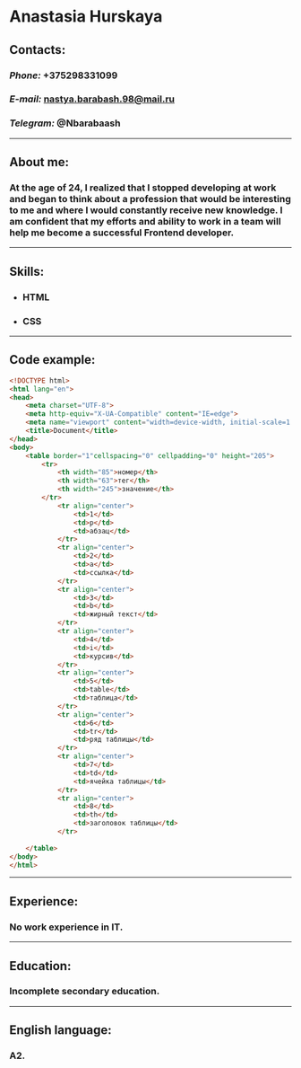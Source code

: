 # Anastasia Hurskaya
## **Contacts:**
### ***Phone:*** +375298331099
### ***E-mail:*** nastya.barabash.98@mail.ru
### ***Telegram:*** @Nbarabaash
---
## **About me:**
### At the age of 24, I realized that I stopped developing at work and began to think about a profession that would be interesting to me and where I would constantly receive new knowledge. I am confident that my efforts and ability to work in a team will help me become a successful Frontend developer.
---
## **Skills:**
* ### HTML
* ### CSS
---
## **Code example:**
```html
<!DOCTYPE html>
<html lang="en">
<head>
    <meta charset="UTF-8">
    <meta http-equiv="X-UA-Compatible" content="IE=edge">
    <meta name="viewport" content="width=device-width, initial-scale=1.0">
    <title>Document</title>
</head>
<body>
    <table border="1"cellspacing="0" cellpadding="0" height="205">
        <tr>
            <th width="85">номер</th>
            <th width="63">тег</th>
            <th width="245">значение</th>
        </tr>
            <tr align="center">
                <td>1</td>
                <td>p</td>
                <td>абзац</td>
            </tr>
            <tr align="center">
                <td>2</td>
                <td>a</td>
                <td>ссылка</td>
            </tr>
            <tr align="center">
                <td>3</td>
                <td>b</td>
                <td>жирный текст</td>
            </tr>
            <tr align="center">
                <td>4</td>
                <td>i</td>
                <td>курсив</td>
            </tr>
            <tr align="center">
                <td>5</td>
                <td>table</td>
                <td>таблица</td>
            </tr>
            <tr align="center">
                <td>6</td>
                <td>tr</td>
                <td>ряд таблицы</td>
            </tr>
            <tr align="center">
                <td>7</td>
                <td>td</td>
                <td>ячейка таблицы</td>
            </tr>
            <tr align="center">
                <td>8</td>
                <td>th</td>
                <td>заголовок таблицы</td>
            </tr>
        
    </table>
</body>
</html>
```
---
## **Experience:**
### No work experience in IT.
---
## **Education:**
### Incomplete secondary education.
---
## **English language:**
### A2.